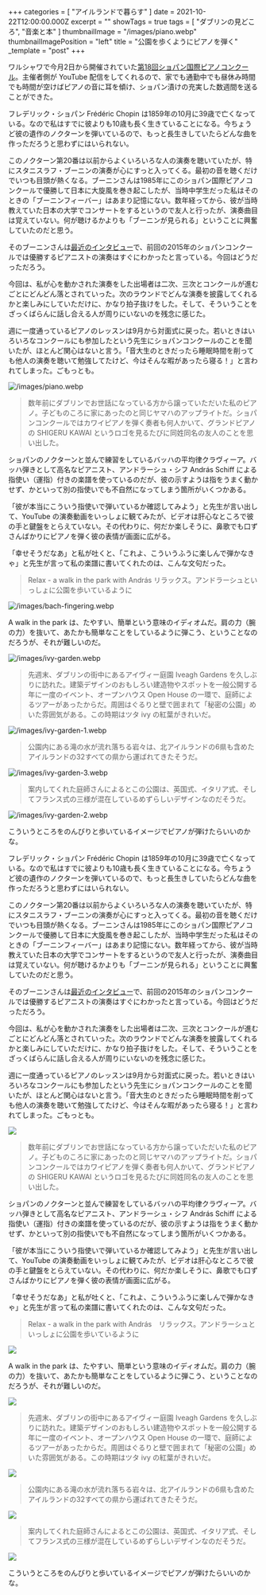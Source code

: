 +++
categories = [ "アイルランドで暮らす" ]
date = 2021-10-22T12:00:00.000Z
excerpt = ""
showTags = true
tags = [ "ダブリンの見どころ", "音楽と本" ]
thumbnailImage = "/images/piano.webp"
thumbnailImagePosition = "left"
title = "公園を歩くようにピアノを弾く"
_template = "post"
+++

ワルシャワで今月2日から開催されていた[第18回ショパン国際ピアノコンクール](https://chopin2020.pl/en)。主催者側が YouTube 配信をしてくれるので、家でも通勤中でも昼休み時間でも時間が空けばピアノの音に耳を傾け、ショパン漬けの充実した数週間を送ることができた。

<!--more-->

フレデリック・ショパン Frédéric Chopin は1859年の10月に39歳で亡くなっている。なので私はすでに彼よりも10歳も長く生きていることになる。今ちょうど彼の遺作のノクターンを弾いているので、もっと長生きしていたらどんな曲を作っただろうと思わずにはいられない。

このノクターン第20番は以前からよくいろいろな人の演奏を聴いていたが、特にスタニスラフ・ブーニンの演奏が心にすっと入ってくる。最初の音を聴くだけでいつも目頭が熱くなる。ブーニンさんは1985年にこのショパン国際ピアノコンクールで優勝して日本に大旋風を巻き起こしたが、当時中学生だった私はそのときの「ブーニンフィーバー」はあまり記憶にない。数年経ってから、彼が当時教えていた日本の大学でコンサートをするというので友人と行ったが、演奏曲目は覚えていない。何が聴けるかよりも「ブーニンが見られる」ということに興奮していたのだと思う。

そのブーニンさんは[最近のインタビュー](https://ontomo-mag.com/article/interview/chopin-piano-competition05/)で、前回の2015年のショパンコンクールでは優勝するピアニストの演奏はすぐにわかったと言っている。今回はどうだっただろう。

今回は、私が心を動かされた演奏をした出場者は二次、三次とコンクールが進むごとにどんどん落とされていった。次のラウンドでどんな演奏を披露してくれるかと楽しみにしていただけに、かなり拍子抜けをした。そして、そういうことをざっくばらんに話し合える人が周りにいないのを残念に感じた。

週に一度通っているピアノのレッスンは9月から対面式に戻った。若いときはいろいろなコンクールにも参加したという先生にショパンコンクールのことを聞いたが、ほとんど関心はないと言う。「音大生のときだったら睡眠時間を削っても他人の演奏を聴いて勉強してたけど、今はそんな暇があったら寝る！」と言われてしまった。ごもっとも。

![/images/piano.webp](https://app.forestry.io/sites/8nzttr-y7afhvg/body-media//images/piano.webp)

> 数年前にダブリンでお世話になっている方から譲っていただいた私のピアノ。子どものころに家にあったのと同じヤマハのアップライトだ。ショパンコンクールではカワイピアノを弾く奏者も何人かいて、グランドピアノの SHIGERU KAWAI というロゴを見るたびに同姓同名の友人のことを思い出した。

ショパンのノクターンと並んで練習をしているバッハの平均律クラヴィーア。バッハ弾きとして高名なピアニスト、アンドラーシュ・シフ András Schiff による指使い（運指）付きの楽譜を使っているのだが、彼の示すようは指をうまく動かせず、かといって別の指使いでも不自然になってしまう箇所がいくつかある。

「彼が本当にこういう指使いで弾いているか確認してみよう」と先生が言い出して、YouTube の演奏動画をいっしょに観てみたが、ビデオは肝心なところで彼の手と鍵盤をとらえていない。その代わりに、何だか楽しそうに、鼻歌でも口ずさんばかりにピアノを弾く彼の表情が画面に広がる。

「幸せそうだなあ」と私が吐くと、「これよ、こういうふうに楽しんで弾かなきゃ」と先生が言って私の楽譜に書いてくれたのは、こんな文句だった。

> Relax - a walk in the park with András リラックス。アンドラーシュといっしょに公園を歩いているように

![/images/bach-fingering.webp](https://app.forestry.io/sites/8nzttr-y7afhvg/body-media//images/bach-fingering.webp)

A walk in the park は、たやすい、簡単という意味のイディオムだ。肩の力（腕の力）を抜いて、あたかも簡単なことをしているように弾こう、ということなのだろうが、それが難しいのだ。

![/images/ivy-garden.webp](https://app.forestry.io/sites/8nzttr-y7afhvg/body-media//images/ivy-garden.webp)

> 先週末、ダブリンの街中にあるアイヴィー庭園 Iveagh Gardens を久しぶりに訪れた。建築デザインのおもしろい建造物やスポットを一般公開する年に一度のイベント、オープンハウス Open House の一環で、庭師によるツアーがあったからだ。周囲はぐるりと壁で囲まれて「秘密の公園」めいた雰囲気がある。この時期はツタ ivy の紅葉がきれいだ。

![/images/ivy-garden-1.webp](https://app.forestry.io/sites/8nzttr-y7afhvg/body-media//images/ivy-garden-1.webp)

> 公園内にある滝の水が流れ落ちる岩々は、北アイルランドの6県も含めたアイルランドの32すべての県から運ばれてきたそうだ。

![/images/ivy-garden-3.webp](https://app.forestry.io/sites/8nzttr-y7afhvg/body-media//images/ivy-garden-3.webp)

> 案内してくれた庭師さんによるとこの公園は、英国式、イタリア式、そしてフランス式の三様が混在しているめずらしいデザインなのだそうだ。

![/images/ivy-garden-2.webp](https://app.forestry.io/sites/8nzttr-y7afhvg/body-media//images/ivy-garden-2.webp)

こういうところをのんびりと歩いているイメージでピアノが弾けたらいいのかな。

フレデリック・ショパン Frédéric Chopin は1859年の10月に39歳で亡くなっている。なので私はすでに彼よりも10歳も長く生きていることになる。今ちょうど彼の遺作のノクターンを弾いているので、もっと長生きしていたらどんな曲を作っただろうと思わずにはいられない。

このノクターン第20番は以前からよくいろいろな人の演奏を聴いていたが、特にスタニスラフ・ブーニンの演奏が心にすっと入ってくる。最初の音を聴くだけでいつも目頭が熱くなる。ブーニンさんは1985年にこのショパン国際ピアノコンクールで優勝して日本に大旋風を巻き起こしたが、当時中学生だった私はそのときの「ブーニンフィーバー」はあまり記憶にない。数年経ってから、彼が当時教えていた日本の大学でコンサートをするというので友人と行ったが、演奏曲目は覚えていない。何が聴けるかよりも「ブーニンが見られる」ということに興奮していたのだと思う。

そのブーニンさんは[最近のインタビュー](https://ontomo-mag.com/article/interview/chopin-piano-competition05/)で、前回の2015年のショパンコンクールでは優勝するピアニストの演奏はすぐにわかったと言っている。今回はどうだっただろう。

今回は、私が心を動かされた演奏をした出場者は二次、三次とコンクールが進むごとにどんどん落とされていった。次のラウンドでどんな演奏を披露してくれるかと楽しみにしていただけに、かなり拍子抜けをした。そして、そういうことをざっくばらんに話し合える人が周りにいないのを残念に感じた。

週に一度通っているピアノのレッスンは9月から対面式に戻った。若いときはいろいろなコンクールにも参加したという先生にショパンコンクールのことを聞いたが、ほとんど関心はないと言う。「音大生のときだったら睡眠時間を削っても他人の演奏を聴いて勉強してたけど、今はそんな暇があったら寝る！」と言われてしまった。ごもっとも。

![](/images/piano.webp)

> 数年前にダブリンでお世話になっている方から譲っていただいた私のピアノ。子どものころに家にあったのと同じヤマハのアップライトだ。ショパンコンクールではカワイピアノを弾く奏者も何人かいて、グランドピアノの SHIGERU KAWAI というロゴを見るたびに同姓同名の友人のことを思い出した。

ショパンのノクターンと並んで練習をしているバッハの平均律クラヴィーア。バッハ弾きとして高名なピアニスト、アンドラーシュ・シフ András Schiff による指使い（運指）付きの楽譜を使っているのだが、彼の示すようは指をうまく動かせず、かといって別の指使いでも不自然になってしまう箇所がいくつかある。

「彼が本当にこういう指使いで弾いているか確認してみよう」と先生が言い出して、YouTube の演奏動画をいっしょに観てみたが、ビデオは肝心なところで彼の手と鍵盤をとらえていない。その代わりに、何だか楽しそうに、鼻歌でも口ずさんばかりにピアノを弾く彼の表情が画面に広がる。

「幸せそうだなあ」と私が吐くと、「これよ、こういうふうに楽しんで弾かなきゃ」と先生が言って私の楽譜に書いてくれたのは、こんな文句だった。

> Relax - a walk in the park with András　リラックス。アンドラーシュといっしょに公園を歩いているように

![](/images/bach-fingering.webp)

A walk in the park は、たやすい、簡単という意味のイディオムだ。肩の力（腕の力）を抜いて、あたかも簡単なことをしているように弾こう、ということなのだろうが、それが難しいのだ。

![](/images/ivy-garden.webp)

> 先週末、ダブリンの街中にあるアイヴィー庭園 Iveagh Gardens を久しぶりに訪れた。建築デザインのおもしろい建造物やスポットを一般公開する年に一度のイベント、オープンハウス Open House の一環で、庭師によるツアーがあったからだ。周囲はぐるりと壁で囲まれて「秘密の公園」めいた雰囲気がある。この時期はツタ ivy の紅葉がきれいだ。

![](/images/ivy-garden-1.webp)

> 公園内にある滝の水が流れ落ちる岩々は、北アイルランドの6県も含めたアイルランドの32すべての県から運ばれてきたそうだ。

![](/images/ivy-garden-3.webp)

> 案内してくれた庭師さんによるとこの公園は、英国式、イタリア式、そしてフランス式の三様が混在しているめずらしいデザインなのだそうだ。

![](/images/ivy-garden-2.webp)

こういうところをのんびりと歩いているイメージでピアノが弾けたらいいのかな。
